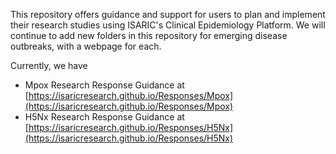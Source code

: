 This repository offers guidance and support for users to plan and implement their research studies using ISARIC's Clinical Epidemiology Platform. We will continue to add new folders in this repository for emerging disease outbreaks, with a webpage for each.

Currently, we have
- Mpox Research Response Guidance at [https://isaricresearch.github.io/Responses/Mpox](https://isaricresearch.github.io/Responses/Mpox)
- H5Nx Research Response Guidance at [https://isaricresearch.github.io/Responses/H5Nx](https://isaricresearch.github.io/Responses/H5Nx)
